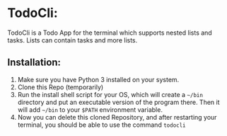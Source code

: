 # TodoCli:

TodoCli is a Todo App for the terminal which supports nested lists and tasks. Lists can
contain tasks and more lists.

## Installation:

1. Make sure you have Python 3 installed on your system.
2. Clone this Repo (temporarily)
3. Run the install shell script for your OS, which will create a ```~/bin``` directory and put
an executable version of the program there. Then it will add ```~/bin``` to your
```$PATH``` environment variable.
4. Now you can delete this cloned Repository, and after restarting your terminal,
you should be able to use the command ```todocli```
